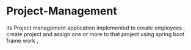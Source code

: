 # Project-Management

its Project management application 
implemented to create employees  , create project and assign one or more to that project
using spring boot frame work , 
